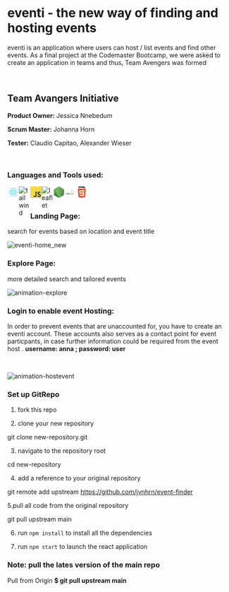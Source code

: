 # eventi - the new way of finding and hosting events
eventi is an application where users can host / list events and find other events. As a final project at the Codemaster Bootcamp, we were asked to create an application in teams and thus, Team Avengers was formed

<br>

## Team Avangers Initiative

**Product Owner:** Jessica Nnebedum

**Scrum Master:** Johanna Horn

**Tester:** Claudio Capitao, Alexander Wieser

<br>

### Languages and Tools used:

<img align="left" alt="React" width="26px" src="https://raw.githubusercontent.com/github/explore/80688e429a7d4ef2fca1e82350fe8e3517d3494d/topics/react/react.png" />

<img align="left" alt="tailwind" width="26px" src="https://tailwindcss.com/_next/static/media/tailwindcss-mark.cb8046c163f77190406dfbf4dec89848.svg" />

<img align="left" alt="JavaScript" width="26px" src="https://raw.githubusercontent.com/github/explore/80688e429a7d4ef2fca1e82350fe8e3517d3494d/topics/javascript/javascript.png" />

<img align="left" alt="leaflet" width="26px" src="https://leafletjs.com/docs/images/logo.png" />

<img align="left" alt="Node.js" width="26px" src="https://raw.githubusercontent.com/github/explore/80688e429a7d4ef2fca1e82350fe8e3517d3494d/topics/nodejs/nodejs.png" />

<img align="left" alt="mySQL" width="26px" src="https://raw.githubusercontent.com/github/explore/80688e429a7d4ef2fca1e82350fe8e3517d3494d/topics/mysql/mysql.png" />

<img align="left" alt="html" width="26px" src="https://raw.githubusercontent.com/github/explore/80688e429a7d4ef2fca1e82350fe8e3517d3494d/topics/html/html.png" />

<br>

<br>

### Landing Page:
search for events based on location and event title
<br>

![eventi-home_new](https://user-images.githubusercontent.com/64739763/109521386-8ab54b00-7aad-11eb-91f5-716bb955bc13.gif)

### Explore Page:
more detailed search and tailored events
<br>

![animation-explore](https://user-images.githubusercontent.com/64739763/109397517-3d16d200-7937-11eb-98af-ab2d59dbf174.gif)

### Login to enable event Hosting:
In order to prevent events that are unaccounted for, you have to create an eventi account. These accounts also serves as a contact point for event particpants, in case further information could be required from the event host . **username: anna ; password: user**

<br>

![animation-hostevent](https://user-images.githubusercontent.com/64739763/109398096-cc71b480-793a-11eb-89fa-bfc1947ed4e5.gif)


### Set up GitRepo

1. fork this repo 

2. clone your new repository

git clone new-repository.git

3. navigate to the repository root

cd new-repository

4. add a reference to your original repository

git remote add upstream https://github.com/jvnhrn/event-finder

5.pull all code from the original repository

git pull upstream main

6. run ` npm install ` to install all the dependencies

7. run ` npm start ` to launch the react application


### Note: pull the lates version of the main repo 

Pull from Origin 
**$ git pull upstream main**
